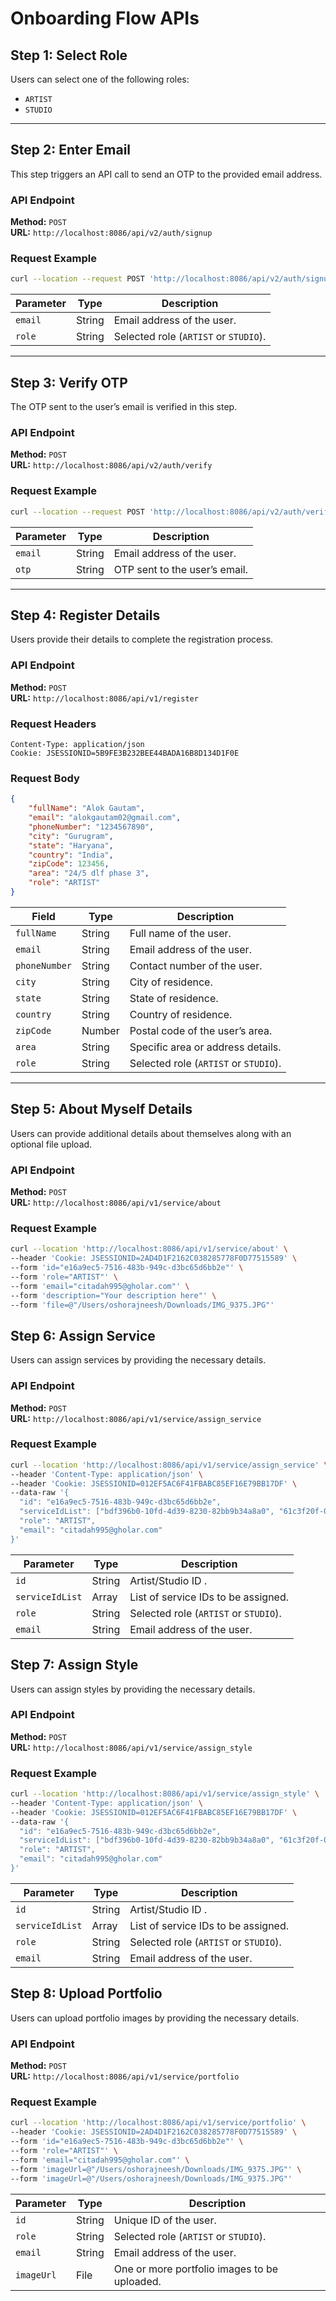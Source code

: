 # Onboarding Flow APIs

## Step 1: Select Role
Users can select one of the following roles:
- `ARTIST`
- `STUDIO`

---

## Step 2: Enter Email
This step triggers an API call to send an OTP to the provided email address.

### API Endpoint
**Method:** `POST`  
**URL:** `http://localhost:8086/api/v2/auth/signup`

### Request Example
```bash
curl --location --request POST 'http://localhost:8086/api/v2/auth/signup?email=rajy3600%40gmail.com&role=STUDIO'
```

| Parameter | Type   | Description                   |
|-----------|--------|-------------------------------|
| `email`   | String | Email address of the user.    |
| `role`    | String | Selected role (`ARTIST` or `STUDIO`). |

---

## Step 3: Verify OTP
The OTP sent to the user’s email is verified in this step.

### API Endpoint
**Method:** `POST`  
**URL:** `http://localhost:8086/api/v2/auth/verify`

### Request Example
```bash
curl --location --request POST 'http://localhost:8086/api/v2/auth/verify?email=rajy3600%40gmail.com&otp=876166'
```

| Parameter | Type   | Description                       |
|-----------|--------|-----------------------------------|
| `email`   | String | Email address of the user.        |
| `otp`     | String | OTP sent to the user’s email.     |

---

## Step 4: Register Details
Users provide their details to complete the registration process.

### API Endpoint
**Method:** `POST`  
**URL:** `http://localhost:8086/api/v1/register`

### Request Headers
```plaintext
Content-Type: application/json
Cookie: JSESSIONID=5B9FE3B232BEE44BADA16B8D134D1F0E
```

### Request Body
```json
{
    "fullName": "Alok Gautam",
    "email": "alokgautam02@gmail.com",
    "phoneNumber": "1234567890",
    "city": "Gurugram",
    "state": "Haryana",
    "country": "India",
    "zipCode": 123456,
    "area": "24/5 dlf phase 3",
    "role": "ARTIST"
}
```

| Field        | Type   | Description                       |
|--------------|--------|-----------------------------------|
| `fullName`   | String | Full name of the user.            |
| `email`      | String | Email address of the user.        |
| `phoneNumber`| String | Contact number of the user.       |
| `city`       | String | City of residence.                |
| `state`      | String | State of residence.               |
| `country`    | String | Country of residence.             |
| `zipCode`    | Number | Postal code of the user’s area.   |
| `area`       | String | Specific area or address details. |
| `role`       | String | Selected role (`ARTIST` or `STUDIO`). |

---

## Step 5: About Myself Details
Users can provide additional details about themselves along with an optional file upload.

### API Endpoint
**Method:** `POST`  
**URL:** `http://localhost:8086/api/v1/service/about`

### Request Example
```bash
curl --location 'http://localhost:8086/api/v1/service/about' \
--header 'Cookie: JSESSIONID=2AD4D1F2162C038285778F0D77515589' \
--form 'id="e16a9ec5-7516-483b-949c-d3bc65d6bb2e"' \
--form 'role="ARTIST"' \
--form 'email="citadah995@gholar.com"' \
--form 'description="Your description here"' \
--form 'file=@"/Users/oshorajneesh/Downloads/IMG_9375.JPG"'
```

## Step 6: Assign Service
Users can assign services by providing the necessary details.

### API Endpoint
**Method:** `POST`  
**URL:** `http://localhost:8086/api/v1/service/assign_service`

### Request Example
```bash
curl --location 'http://localhost:8086/api/v1/service/assign_service' \
--header 'Content-Type: application/json' \
--header 'Cookie: JSESSIONID=012EF5AC6F41FBABC85EF16E79BB17DF' \
--data-raw '{
  "id": "e16a9ec5-7516-483b-949c-d3bc65d6bb2e",
  "serviceIdList": ["bdf396b0-10fd-4d39-8230-82bb9b34a8a0", "61c3f20f-0a8f-461c-bee8-7e7119bf5ff9"],
  "role": "ARTIST",
  "email": "citadah995@gholar.com"
}'
```

| Parameter         | Type     | Description                                  |
|-------------------|----------|----------------------------------------------|
| `id`              | String   | Artist/Studio ID .                           |
| `serviceIdList`   | Array    | List of service IDs to be assigned.          |
| `role`            | String   | Selected role (`ARTIST` or `STUDIO`).        |
| `email`           | String   | Email address of the user.                   |


## Step 7: Assign Style
Users can assign styles by providing the necessary details.

### API Endpoint
**Method:** `POST`  
**URL:** `http://localhost:8086/api/v1/service/assign_style`

### Request Example
```bash
curl --location 'http://localhost:8086/api/v1/service/assign_style' \
--header 'Content-Type: application/json' \
--header 'Cookie: JSESSIONID=012EF5AC6F41FBABC85EF16E79BB17DF' \
--data-raw '{
  "id": "e16a9ec5-7516-483b-949c-d3bc65d6bb2e",
  "serviceIdList": ["bdf396b0-10fd-4d39-8230-82bb9b34a8a0", "61c3f20f-0a8f-461c-bee8-7e7119bf5ff9"],
  "role": "ARTIST",
  "email": "citadah995@gholar.com"
}'
```

| Parameter         | Type     | Description                                  |
|-------------------|----------|----------------------------------------------|
| `id`              | String   | Artist/Studio ID .                           |
| `serviceIdList`   | Array    | List of service IDs to be assigned.          |
| `role`            | String   | Selected role (`ARTIST` or `STUDIO`).        |
| `email`           | String   | Email address of the user.                   |



## Step 8: Upload Portfolio
Users can upload portfolio images by providing the necessary details.

### API Endpoint
**Method:** `POST`  
**URL:** `http://localhost:8086/api/v1/service/portfolio`

### Request Example
```bash
curl --location 'http://localhost:8086/api/v1/service/portfolio' \
--header 'Cookie: JSESSIONID=2AD4D1F2162C038285778F0D77515589' \
--form 'id="e16a9ec5-7516-483b-949c-d3bc65d6bb2e"' \
--form 'role="ARTIST"' \
--form 'email="citadah995@gholar.com"' \
--form 'imageUrl=@"/Users/oshorajneesh/Downloads/IMG_9375.JPG"' \
--form 'imageUrl=@"/Users/oshorajneesh/Downloads/IMG_9375.JPG"'
```

| Parameter   | Type   | Description                                     |
|-------------|--------|-------------------------------------------------|
| `id`        | String | Unique ID of the user.                         |
| `role`      | String | Selected role (`ARTIST` or `STUDIO`).           |
| `email`     | String | Email address of the user.                     |
| `imageUrl`  | File   | One or more portfolio images to be uploaded.   |





